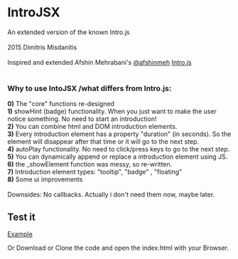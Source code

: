 # IntroJSX
An extended version of the known Intro.js<br />
<br />
 2015 Dimitris Misdanitis<br />
<br />
 Inspired and extended Afshin Mehrabani's [@afshinmeh](https://twitter.com/afshinmeh) [Intro.js](http://usablica.github.io/intro.js/)<br />
<br />

### Why to use IntoJSX /what differs from Intro.js:
 **0)** The "core" functions re-designed <br />
 **1)** showHint (badge) functionality. When you just want to make the user notice something. No need to start an introduction!<br />
 **2)** You can combine html and DOM introduction elements.<br />
 **3)** Every introduction element has a property "duration" (in seconds). So the element will disappear after that time or it will go to the next step.<br />
 **4)** autoPlay functionality. No need to click/press keys to go to the next step.<br />
 **5)** You can dynamically append or replace a introduction element using JS.<br />
 **6)** the _showElement function was messy, so re-written.<br />
 **7)** Introduction element types: "tooltip", "badge" , "floating"<br />
 **8)** Some ui improvements<br />
<br />
 Downsides: No callbacks. Actually i don't need them now, maybe later.<br />

## Test it
[Example](https://cdn.rawgit.com/dmisdani/IntroJSX/master/index.html)

Or Download or Clone the code and open the index.html with your Browser.

